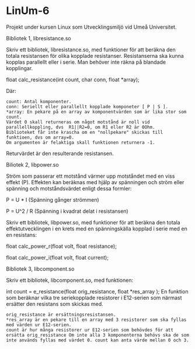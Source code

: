 # LinUm-6
Projekt under kursen Linux som Utvecklingsmiljö vid Umeå Universitet.

Bibliotek 1, libresistance.so

Skriv ett bibliotek, libresistance.so, med funktioner för att beräkna den totala resistansen för olika kopplade  resistanser. Resistanserna ska kunna kopplas parallellt eller i serie. Man behöver inte räkna på blandade kopplingar.

float calc_resistance(int count, char conn, float *array);

Där:

    count: Antal komponenter.
    conn: Seriellt eller parallellt kopplade komponeter [ P | S ].
    *array: En pekare på en array av komponentvärden som är lika stor som count.
    Värdet 0 skall returneras om något motstånd är noll vid parallellkoppling, dvs  R1||R2=0, om R1 eller R2 är 0Ohm.
    Biblioteket får inte krascha om en "nollpekare" skickas till funktioen, dvs om array=0.
    Om argumenten är felaktiga skall funktionen returnera -1.

Returvärdet är den resulterande resistansen.


Biliotek 2, libpower.so

Ström som passerar ett motstånd värmer upp motståndet med en viss effekt (P). Effekten kan beräknas med hjälp av spänningen och ström eller spänning och motståndsvärdet enligt dessa formler:

P = U * I  (Spänning gånger strömmen)

P = U^2 / R (Spänning i kvadrat delat i resistansen)

Skriv ett bibliotek, libpower.so, med funktioner för att beräkna den totala effektutvecklingen i en krets med en spänningskälla kopplad i serie med en en resistans:

float calc_power_r(float volt, float resistance);

float calc_power_i(float volt, float current);


Bibliotek 3, libcomponent.so

Skriv ett bibliotek, libcomponent.so, med funktionen:

int count = e_resistance(float orig_resistance, float *res_array );
En funktion som beräknar vilka tre seriekopplade resistorer i E12-serien som närmast ersätter den resistans som skickas med.

    orig_resistance är ersättningsresistansen.
    *res_array är en pekare till en array med 3 resistorer som ska fyllas med värden ur E12-serien.
    count är hur många resistorer ur E12-serien som behövdes för att ersätta orig_resistance Om inte alla 3 komponenterna behövs ska de som inte används fyllas med värdet 0. count kan anta värde mellan 0 och 3.

